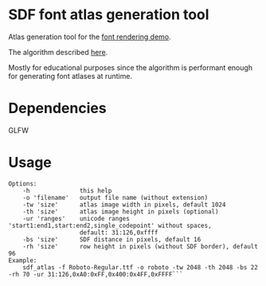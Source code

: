 # SDF font atlas generation tool

Atlas generation tool for the [font rendering demo](https://github.com/astiopin/webgl_fonts).

The algorithm described [here](https://astiopin.github.io/2019/01/06/sdf-on-gpu.html).

Mostly for educational purposes since the algorithm is performant enough for generating font atlases at runtime.

# Dependencies

GLFW
    
# Usage

```sdf_atlas -f font_file.ttf [options]
Options:
    -h              this help
    -o 'filename'   output file name (without extension)
    -tw 'size'      atlas image width in pixels, default 1024
    -th 'size'      atlas image height in pixels (optional)
    -ur 'ranges'    unicode ranges 'start1:end1,start:end2,single_codepoint' without spaces,
                    default: 31:126,0xffff
    -bs 'size'      SDF distance in pixels, default 16
    -rh 'size'      row height in pixels (without SDF border), default 96
Example:
    sdf_atlas -f Roboto-Regular.ttf -o roboto -tw 2048 -th 2048 -bs 22 -rh 70 -ur 31:126,0xA0:0xFF,0x400:0x4FF,0xFFFF```

    